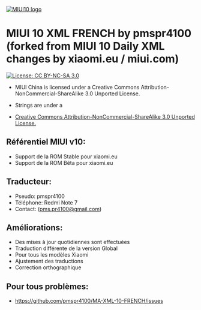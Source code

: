 [![MIUI10 logo](https://i.imgur.com/s5PsCYM.png)](https://xiaomi.eu/)
# MIUI 10 XML FRENCH by pmspr4100 (forked from MIUI 10 Daily XML changes by xiaomi.eu / miui.com)
[![License: CC BY-NC-SA 3.0](https://img.shields.io/badge/license-CC%20BY--NC--SA%203.0-lightgrey.svg)](http://creativecommons.org/licenses/by-nc-sa/3.0/)

* MIUI China is licensed under a Creative Commons Attribution-NonCommercial-ShareAlike 3.0 Unported License.

* Strings are under a 
- [Creative Commons Attribution-NonCommercial-ShareAlike 3.0 Unported License.](http://creativecommons.org/licenses/by-nc-sa/3.0/)

## Référentiel MIUI v10:
* Support de la ROM Stable pour xiaomi.eu
* Support de la ROM Bêta pour xiaomi.eu

## Traducteur:
* Pseudo: pmspr4100
* Téléphone: Redmi Note 7
* Contact: (pms.pr4100@gmail.com)

## Améliorations:
* Des mises à jour quotidiennes sont effectuées
* Traduction différente de la version Global
* Pour tous les modèles Xiaomi
* Ajustement des traductions
* Correction orthographique

## Pour tous problèmes:
* https://github.com/pmspr4100/MA-XML-10-FRENCH/issues

